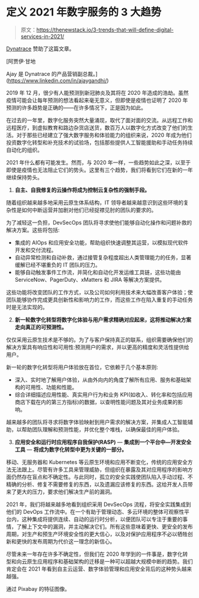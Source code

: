 # 定义 2021 年数字服务的 3 大趋势

> 原文：<https://thenewstack.io/3-trends-that-will-define-digital-services-in-2021/>

[Dynatrace](https://www.dynatrace.com/) 赞助了这篇文章。

 [阿贾伊·甘地

Ajay 是 Dynatrace 的产品营销副总裁。](https://www.linkedin.com/in/ajaygandhi/) 

2019 年 12 月，很少有人能预测到新冠肺炎及其将在 2020 年造成的浩劫。虽然疫情可能会让每年预测的想法看起来毫无意义，但即使是疫情也证明了 2020 年预测的许多趋势是正确的——在许多情况下，正是因为如此。

在过去的一年里，数字化服务突然大量涌现，取代了面对面的交流。从远程工作和远程医疗，到虚拟教育和路边杂货店送货，数百万人以数字化方式改变了他们的生活。对于那些已经建立了强大数字服务和体验能力的组织来说，2020 年成为他们投资数字化转型和补充技术的试验场，包括那些提供人工智能援助和手动任务持续自动化的组织。

2021 年什么都有可能发生。然而，与 2020 年一样，一些趋势如此之深，以至于即使是疫情也无法阻止它们的势头。这里有三个趋势，我们将看到它们在新的一年继续保持势头。

1.  **自主、自我修复的云操作将成为控制云复杂性的强制手段。**

随着组织越来越多地采用云原生体系结构，IT 领导者越来越意识到这些环境的复杂性是如何中断运营并加剧对他们已经捉襟见肘的团队的要求的。

为了减轻这一负担，DevSecOps 团队将寻求使他们能够自动化操作和问题补救的解决方案。这些将包括:

*   集成的 AIOps 和应用安全功能，帮助组织快速调整其运营，以模拟现代软件开发和交付流程。
*   自动异常检测和自动补救，通过接管复杂程度超出人类管理能力的任务，显著缓解已经不堪重负的 IT 团队的压力。
*   能够自动触发事件工作流，并简化和自动化开发运维工具链，这些功能由 ServiceNow、PagerDuty、xMatters 和 JIRA 等解决方案提供。

这些功能将改变团队的工作方式，以及公司如何利用技术来大幅改善客户体验；使团队能够协作完成更具创新性和影响力的工作，而这些工作在陷入重复的手动任务时是无法实现的。

2.  **新一轮数字化转型将数字化体验与用户需求精确对应起来，这将推动解决方案走向真正的可预测性。**

仅仅采用云原生技术是不够的。为了与客户保持真正的联系，组织需要确保他们的解决方案具有响应性和可用性:预测用户的需求，并以更高的精度和灵活性提供给用户。

新一轮的数字化转型将用户体验放在首位，它依赖于几个基本原则:

*   深入、实时地了解用户体验，从由外向内的角度了解所有应用、服务和基础架构的可用性、功能和性能。
*   综合详细描述应用性能、真实用户行为和业务 KPI(如收入、转化率和包括应用商店下载在内的第三方指标)的数据，以查明性能问题及其对业务成果的影响。

越来越多的团队将寻求将数字体验映射到用户需求的解决方案，并集成人工智能辅助，以帮助团队理解和预测性能，并优化整个堆栈，以确保最佳的用户体验。

3.  **应用安全和运行时应用程序自我保护(RASP)** — **集成到一个平台中—开发安全工具** — **将成为数字化转型中更为关键的一部分。**

移动、无服务器和 Kubernetes 等云原生环境和应用不断变化，传统的应用安全方法无法跟上。尽管有许多工具来管理威胁，但组织在暴露及其对应用程序的影响方面仍然存在盲点和不确定性。与此同时，孤立的安全实践使团队陷入手动过程、不精确的分析、修复不需要修复的东西，以及遗漏应该修复的东西。这给开发人员带来了更大的压力，要求他们解决生产前的漏洞。

2021 年，我们将越来越多地看到组织采用 DevSecOps 流程，将安全实践集成到他们的 DevOps 工作流中。在一个有助于管理动态、多云环境的整体可观察性平台内，这种集成将提供连续、自动的运行时分析，以便团队可以专注于重要的事情，了解上下文中的漏洞，并主动解决它们。所有这些意味着更快、更安全的发布周期，对生产和预生产环境安全性的更大信心，以及对保护应用程序不必以牺牲创新和更快的发布周期为代价这一理念的新信心。

尽管未来一年存在许多不确定性，但我们在 2020 年学到的一件事是，数字化转型和向云原生应用程序和基础架构的迁移是一种可以超越大规模中断的趋势。我们肯定会在 2021 年看到自主云运营、数字体验管理和应用安全背后的这种势头越来越强。

通过 Pixabay 的特征图像。

<svg xmlns:xlink="http://www.w3.org/1999/xlink" viewBox="0 0 68 31" version="1.1"><title>Group</title> <desc>Created with Sketch.</desc></svg>